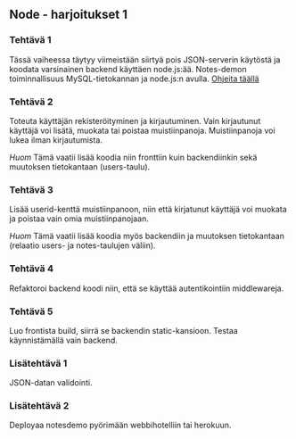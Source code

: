 ## Node - harjoitukset 1

### Tehtävä 1

Tässä vaiheessa täytyy viimeistään siirtyä pois JSON-serverin käytöstä ja koodata varsinainen backend käyttäen node.js:ää. Notes-demon toiminnallisuus MySQL-tietokannan ja node.js:n avulla. [Ohjeita täällä](https://otredu.github.io/frameworks/node.html)

### Tehtävä 2

Toteuta käyttäjän rekisteröityminen ja kirjautuminen. Vain kirjautunut käyttäjä voi lisätä, muokata tai poistaa muistiinpanoja. Muistiinpanoja voi lukea ilman kirjautumista.

*Huom* Tämä vaatii lisää koodia niin fronttiin kuin backendiinkin sekä muutoksen tietokantaan (users-taulu).

### Tehtävä 3

Lisää userid-kenttä muistiinpanoon, niin että kirjatunut käyttäjä voi muokata ja poistaa vain omia muistiinpanojaan.

*Huom* Tämä vaatii lisää koodia myös backendiin ja muutoksen tietokantaan (relaatio users- ja notes-taulujen väliin).

### Tehtävä 4

Refaktoroi backend koodi niin, että se käyttää autentikointiin middlewareja.

### Tehtävä 5

Luo frontista build, siirrä se backendin static-kansioon. Testaa käynnistämällä vain backend.

### Lisätehtävä 1

JSON-datan validointi.

### Lisätehtävä 2

Deployaa notesdemo pyörimään webbihotelliin tai herokuun.